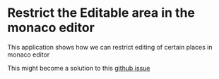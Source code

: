 # Restrict the Editable area in the monaco editor
This application shows how we can restrict editing of certain places in monaco editor

This might become a solution to this [github issue](https://github.com/Microsoft/monaco-editor/issues/953)
